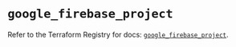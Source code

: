 # `google_firebase_project`

Refer to the Terraform Registry for docs: [`google_firebase_project`](https://registry.terraform.io/providers/hashicorp/google-beta/6.43.0/docs/resources/google_firebase_project).
